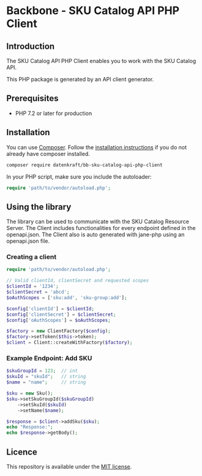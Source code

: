 # Backbone - SKU Catalog API PHP Client

## Introduction

The SKU Catalog API PHP Client enables you to work with the SKU Catalog API.

This PHP package is generated by an API client generator.

## Prerequisites

- PHP 7.2 or later for production

## Installation

You can use [Composer](https://getcomposer.org/). Follow the [installation instructions](https://getcomposer.org/doc/00-intro.md) if you do not already have composer installed.

~~~~ bash
composer require datenkraft/bb-sku-catalog-api-php-client
~~~~

In your PHP script, make sure you include the autoloader:

~~~~ php
require 'path/to/vendor/autoload.php';
~~~~

## Using the library

The library can be used to communicate with the SKU Catalog Resource Server.
The Client includes functionalities for every endpoint defined in the openapi.json.
The Client also is auto generated with jane-php using an openapi.json file.

### Creating a client

~~~~ php
require 'path/to/vendor/autoload.php';

// Valid clientId, clientSecret and requested scopes
$clientId = '1234';
$clientSecret = 'abcd';
$oAuthScopes = ['sku:add', 'sku-group:add'];

$config['clientId'] = $clientId;
$config['clientSecret'] = $clientSecret;
$config['oAuthScopes'] = $oAuthScopes;

$factory = new ClientFactory($config);
$factory->setToken($this->token);
$client = Client::createWithFactory($factory);
~~~~

### Example Endpoint: Add SKU
~~~~ php
$skuGroupId = 123;  // int
$skuId = "skuId";   // string 
$name = "name";     // string

$sku = new Sku();
$sku->setSkuGroupId($skuGroupId)
    ->setSkuId($skuId)
    ->setName($name);

$response = $client->addSku($sku);
echo "Response:";
echo $response->getBody();
~~~~

## Licence
This repository is available under the [MIT license](https://opensource.org/licenses/MIT).

